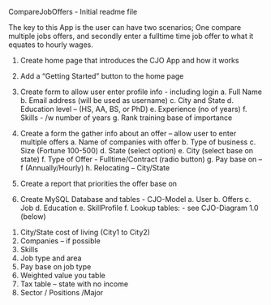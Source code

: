 CompareJobOffers - Initial readme file

The key to this App is the user can have two scenarios; One compare multiple jobs offers, and secondly enter a fulltime time job offer to what it equates to hourly wages.  
1.	Create home page that introduces the CJO App and how it works 
2.	Add a “Getting Started” button to the home page
3.	Create form to allow user enter profile info - including login
	a.	Full Name
	b.	Email address (will be used as username)
	c.	City and State
	d.	Education level – (HS, AA, BS, or PhD)
	e.	Experience (no of years)
	f.	Skills - /w number of years
	g.	Rank training base of importance
4.	Create a form the gather info about an offer – allow user to enter multiple offers
	a.	Name of companies with offer
	b.	Type of business
	c.	Size (Fortune 100-500)
	d.	State (select option)
	e.	City (select base on state)
	f.	Type of Offer - Fulltime/Contract (radio button)
	g.	Pay base on – f (Annually/Hourly)
	h.	Relocating – City/State
5.	Create a report that priorities the offer base on 

6.	Create MySQL Database and tables -  CJO-Model
	a.	User
	b.	Offers
	c.	Job
	d.	Education
	e.	SkillProfile
	f.	Lookup tables: - see CJO-Diagram 1.0 (below)
	
1)	City/State cost of living (City1 to City2)
2)	Companies – if possible
3)	Skills
4)	Job type and area
5)	Pay base on job type
6)	Weighted value you table 
7)	Tax table – state with no income
8)	Sector / Positions /Major 
